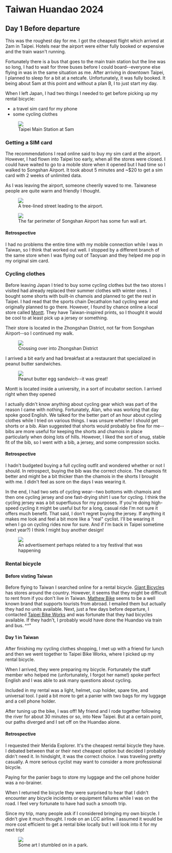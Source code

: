 # Taiwan Huandao 2024

## Day 1 Before departure

This was the roughest day for me.
I got the cheapest flight which arrived at 2am in Taipei.
Hotels near the airport were either fully booked or expensive and the train wasn't running.

Fortunately there is a bus that goes to the main train station but the line was so long, I had to wait for three buses before I could board--everyone else flying in was in the same situation as me.
After arriving in downtown Taipei, I planned to sleep for a bit at a netcafe. 
Unfortunately, it was fully booked.
It being about 5am at this point and without a plan B, I to just start my day.

When I left Japan, I had two things I needed to get before picking up my rental bicycle:
- a travel sim card for my phone
- some cycling clothes

<figure>
  <img src="/images/huandao/day1_prep/taipei_main_station_5am.jpg" loading="lazy">
  <figcaption>Taipei Main Station at 5am</figcaption>
</figure>

### Getting a SIM card

The recommendations I read online said to buy my sim card at the airport.
However, I had flown into Taipei too early, when all the stores were closed.
I could have waited to go to a mobile store when it opened but I had time so I walked to Songshan Airport.
It took about 5 minutes and ~$20 to get a sim card with 2 weeks of unlimited data.

As I was leaving the airport, someone cheerily waved to me.
Taiwanese people are quite warm and friendly I thought.

<figure>
  <img src="/images/huandao/day1_prep/walking_to_the_airport.jpg" loading="lazy">
  <figcaption>A tree-lined street leading to the airport.</figcaption>
</figure>

<figure>
  <img src="/images/huandao/day1_prep/airport_street_art.jpg" loading="lazy">
  <figcaption>The far perimeter of Songshan Airport has some fun wall art.</figcaption>
</figure>

#### Retrospective

I had no problems the entire time with my mobile connection while I was in Taiwan, so I think that worked out well.
I stopped by a different branch of the same store when I was flying out of Taoyuan and they helped me pop in my original sim card.

### Cycling clothes

Before leaving Japan I tried to buy some cycling clothes but the two stores I visited had already replaced their summer clothes with winter ones.
I bought some shorts with built-in chamois and planned to get the rest in Taipei.
I had read that the sports chain Decathalon had cycling wear and originally planned to go there.
However, I found by chance online a local store called <a href="https://www.montt.cc/en/">Montt</a>.
They have Taiwan-inspired prints, so I thought it would be cool to at least pick up a jersey or something.

Their store is located in the Zhongshan District, not far from Songshan Airport--so I continued my walk.

<figure>
  <img src="/images/huandao/day1_prep/river.jpg" loading="lazy">
  <figcaption>Crossing over into Zhongshan District</figcaption>
</figure>

I arrived a bit early and had breakfast at a restaurant that specialized in peanut butter sandwiches.

<figure>
  <img src="/images/huandao/day1_prep/peant_butter_sandwich.jpg" loading="lazy">
  <figcaption>Peanut butter egg sandwich--it was great!</figcaption>
</figure>

Montt is located inside a university, in a sort of incubator section.
I arrived right when they opened

I actually didn't know anything about cycling gear which was part of the reason I came with nothing.
Fortunately, Alan, who was working that day spoke good English.
We talked for the better part of an hour about cycling clothes while I tried on various things.
I was unsure whether I should get shorts or a bib.
Alan suggested that shorts would probably be fine for me--bibs are more useful for keeping the shorts and chamois in place particularly when doing lots of hills.
However, I liked the sort of snug, stable fit of the bib, so I went with a bib, a jersey, and some compression socks.

#### Retrospective 

I hadn't budgeted buying a full cycling outfit and wondered whether or not I should.
In retrospect, buying the bib was the correct choice.
The chamois fit better and might be a bit thicker than the chamois in the shorts I brought with me.
I didn't feel as sore on the days I was wearing it.

In the end, I had two sets of cycling wear--two bottoms with chamois and then one cycling jersey and one fast-drying shirt I use for cycling.
I think the cycling jersey was a bit superfluous for my purposes.
If you're doing high-speed cycling it might be useful but for a long, casual ride I'm not sure it offers much benefit.
That said, I don't regret buying the jersey.
If anything it makes me look and feel a bit more like a "real" cyclist.
I'll be wearing it when I go on cycling rides now for sure.
And if I'm back in Taipei sometime (next year?) I think I might buy another design!

<figure>
  <img src="/images/huandao/day1_prep/toy_festival.jpg" loading="lazy">
  <figcaption>An advertisement perhaps related to a toy festival that was happening</figcaption>
</figure>

### Rental bicycle

#### Before visting Taiwan

Before flying to Taiwan I searched online for a rental bicycle.
<a href="https://www.giant-bicycles.com/tw">Giant Bicycles</a> has stores around the country.
However, it seems that they might be difficult to rent from if you don't live in Taiwan.
<a href="https://mathewbike.com/">Mathew Bike</a> seems to be a well known brand that supports tourists from abroad.
I emailed them but actually they had no units available.
Next, just a few days before departure, I contacted <a href="https://taipeibikeworks.com/en">Taipei Bike Works</a> and was fortunate that they had bicycles available.
If they hadn't, I probably would have done the Huandao via train and bus.
^^"

#### Day 1 in Taiwan

After finishing my cycling clothes shopping, I met up with a friend for lunch and then we went together to Taipei Bike Works, where I picked up my rental bicycle.

When I arrived, they were preparing my bicycle.
Fortunately the staff member who helped me (unfortunately, I forgot her name!) spoke perfect English and I was able to ask many questions about cycling.

Included in my rental was a light, helmet, cup holder, spare tire, and universal tool.
I paid a bit more to get a panier with two bags for my luggage and a cell phone holder.

After tuning up the bike, I was off!
My friend and I rode together following the river for about 30 minutes or so, into New Taipei.
But at a certain point, our paths diverged and I set off on the Huandao alone.

#### Retrospective

I requested their Merida Explorer.
It's the cheapest rental bicycle they have.
I debated between that or their next cheapest option but decided I probably didn't need it.
In hindsight, it was the correct choice.
I was traveling pretty casually.
A more serious cyclist may want to consider a more professional bicycle.

Paying for the panier bags to store my luggage and the cell phone holder was a no-brainer.

When I returned the bicycle they were surprised to hear that I didn't encounter any bicycle incidents or equipment failures while I was on the road.
I feel very fortunate to have had such a smooth trip.

Since my trip, many people ask if I considered bringing my own bicycle.
I didn't give it much thought.
I rode on an LCC airline.
I assumed it would be more cost efficient to get a rental bike locally but I will look into it for my next trip!

<figure>
  <img src="/images/huandao/day1_prep/taipei_art_columns.jpg" loading="lazy">
  <figcaption>Some art I stumbled on in a park.</figcaption>
</figure>